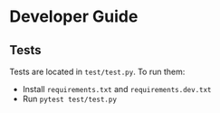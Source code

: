 # Developer Guide

## Tests

Tests are located in `test/test.py`. To run them:

- Install `requirements.txt` and `requirements.dev.txt`
- Run `pytest test/test.py`
